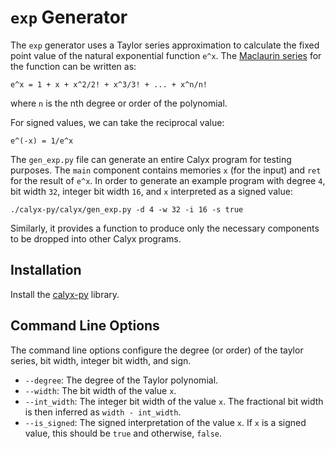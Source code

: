 # `exp` Generator

The `exp` generator uses a Taylor series approximation to calculate the fixed point value of the natural
exponential function `e^x`. The [Maclaurin series](https://en.wikipedia.org/wiki/Taylor_series#Exponential_function) 
for the function can be written as:
```
e^x = 1 + x + x^2/2! + x^3/3! + ... + x^n/n!
```
where `n` is the nth degree or order of the polynomial.

For signed values, we can take the reciprocal value:
```
e^(-x) = 1/e^x
```

The `gen_exp.py` file can generate an entire Calyx program for testing purposes.
The `main` component contains memories `x` (for the input) and `ret` for the result of `e^x`. 
In order to generate an example program with degree `4`, bit width `32`, integer bit width `16`, and `x` interpreted as a signed value:

```
./calyx-py/calyx/gen_exp.py -d 4 -w 32 -i 16 -s true
```

Similarly, it provides a function to produce only the necessary components to be dropped into other Calyx programs.

## Installation

Install the [calyx-py](../calyx-py.md) library.

## Command Line Options

The command line options configure the degree (or order) of the taylor series, bit width, integer bit width, and sign.

- `--degree`: The degree of the Taylor polynomial.
- `--width`: The bit width of the value `x`.
- `--int_width`: The integer bit width of the value `x`. The fractional bit width is then inferred as `width - int_width`.
- `--is_signed`: The signed interpretation of the value `x`. If `x` is a signed value, this should be `true` and otherwise, `false`. 

